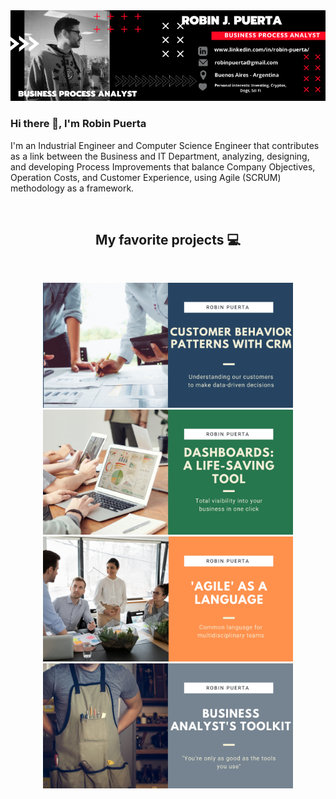   <a href="https://www.linkedin.com/in/robin-puerta/">
  <img align="" width="900" src="https://github.com/robspuerta/robspuerta/blob/main/Business%20process%20analyst%20(1).png" alt="Robin Puerta Business Process Analyst + Product Analyst"/>
  </a>
  
### Hi there 👋, I'm Robin Puerta
I'm an Industrial Engineer and Computer Science Engineer that contributes as a link between the Business and IT Department, analyzing, designing, and developing Process Improvements that balance Company Objectives, Operation Costs, and Customer Experience, using Agile (SCRUM) methodology as a framework.
 
<br />
<h2 align="center">My favorite projects 💻</h2>
<br />

<p align="center">


  <!-- Foto thumbnail de repositorio 1-->
  <a href="https://github.com/robspuerta/Project-I---Understanding-Banking-Customer-Behavior.git">
  <img align="" width="400" src="https://github.com/robspuerta/robspuerta/blob/main/1%20Customer%20patterns.png" />
  </a>
  <!-- Foto thumbnail de repositorio 2-->
  <a href="https://github.com/robspuerta/Project-2-Dashboards---A-life-saving-tool">
  <img align="" width="400" src="https://github.com/robspuerta/robspuerta/blob/main/2%20Dashboards.png" />
  </a>
  <!-- Link a repositorio 1
  <a href="https://github.com/robspuerta/Project-I---Understanding-Banking-Customer-Behavior"> 
  <img align="" src="https://github-readme-stats.vercel.app/api/pin/?username=robspuerta&repo=Project-I---Understanding-Banking-Customer-Behavior&theme=tokyonight" /> 
  </a>
  <!-- Link a repositorio 2
  <a href="https://github.com/robspuerta/Project-2-Dashboards---A-life-saving-tool"> 
  <img align="" src="https://github-readme-stats.vercel.app/api/pin/?username=robspuerta&repo=Project-2-Dashboards---A-life-saving-tool&theme=tokyonight" /> 
  </a>-->
  
  
  
  
  <!-- Foto thumbnail de repositorio 3-->
  <a href="https://github.com/robspuerta/Project-3-Agile-as-a-Language">
  <img align="" width="400" src="https://github.com/robspuerta/robspuerta/blob/main/3%20Agile%20as%20a%20language.png" />
  </a>
  <!-- Foto thumbnail de repositorio 4-->
  <a href="https://github.com/robspuerta/Technologies">
  <img align="" width="400" src="https://github.com/robspuerta/robspuerta/blob/main/4%20BA%20toolkit.png" />
  </a>
  <!-- Link a repositorio 3
  <a href="https://github.com/robspuerta/Project-3-Agile-as-a-Language"> 
  <img align="" src="https://github-readme-stats.vercel.app/api/pin/?username=robspuerta&repo=Project-3-Agile-as-a-Language&theme=tokyonight" /> 
  </a>
  <!-- Link a repositorio 4
  <a href="https://github.com/robspuerta/Technologies"> 
  <img align="" src="https://github-readme-stats.vercel.app/api/pin/?username=robspuerta&repo=Technologies&theme=tokyonight" /> 
  </a>-->

  
</p>

<!-- Referencia: https://github.com/YuriDevAT/YuriDevAT/blob/main/README.md -->

